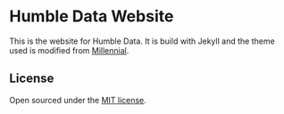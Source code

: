 # Humble Data Website

This is the website for Humble Data. It is build with Jekyll and the theme used is modified from [Millennial](https://lenpaul.github.io/Millennial/).

## License

Open sourced under the [MIT license](https://github.com/LeNPaul/Millennial/blob/gh-pages/LICENSE.md).
